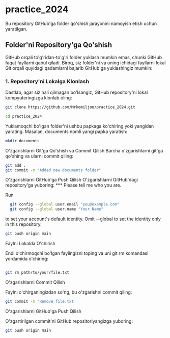 # practice_2024

Bu repository GitHub'ga folder qo'shish jarayonini namoyish etish uchun yaratilgan.

## Folder'ni Repository'ga Qo'shish

GitHub orqali to'g'ridan-to'g'ri folder yuklash mumkin emas, chunki GitHub faqat fayllarni qabul qiladi. Biroq, siz folder'ni va uning ichidagi fayllarni lokal Git orqali quyidagi qadamlarni bajarib GitHub'ga yuklashingiz mumkin:

### 1. Repository'ni Lokalga Klonlash

Dastlab, agar siz hali qilmagan bo'lsangiz, GitHub repository'ni lokal kompyuteringizga klonlab oling:

```bash
git clone https://github.com/Mrkomiljon/practice_2024.git
```

```bash
cd practice_2024
```
Yuklamoqchi bo'lgan folder'ni ushbu papkaga ko'chiring yoki yangidan yarating. Masalan, documents nomli yangi papka yaratish:

```bash
mkdir documents
```

O'zgarishlarni Git'ga Qo'shish va Commit Qilish
Barcha o'zgarishlarni git'ga qo'shing va ularni commit qiling:
```bash
git add .
git commit -m "Added new documents folder"
```
O'zgarishlarni GitHub'ga Push Qilish
O'zgarishlarni GitHub'dagi repository'ga yuboring:
*** Please tell me who you are.

Run
```bash
  git config --global user.email "you@example.com"
  git config --global user.name "Your Name"
```
to set your account's default identity.
Omit --global to set the identity only in this repository.
```bash
git push origin main
```

Faylni Lokalda O'chirish

Endi o'chirmoqchi bo'lgan faylingizni toping va uni git rm komandasi yordamida o'chiring:

```bash

git rm path/to/your/file.txt
```

O'zgarishlarni Commit Qilish

Faylni o'chirganingizdan so'ng, bu o'zgarishni commit qiling:

```bash
git commit -m "Remove file.txt
```
O'zgarishlarni GitHub'ga Push Qilish

O'zgartirilgan commit'ni GitHub repositoriyangizga yuboring:

```bash
git push origin main
```

